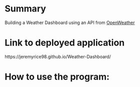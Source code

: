 <div>
<h1>Summary</h1>
<p>Building a Weather Dashboard using an API from <a href="https://openweathermap.org/">OpenWeather</a></p>
</div>

<div>
<h1>Link to deployed application</h1>
https://jeremyrice98.github.io/Weather-Dashboard/
</div>

<div>
<h1>How to use the program:</h1>

</div>

